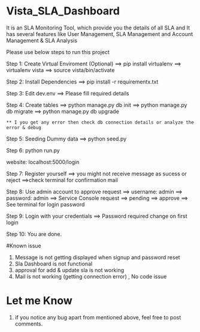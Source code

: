 # Vista_SLA_Dashboard
It is an SLA Monitoring Tool, which provide you the details of all SLA and It has several features like User Management, SLA Management and Account Management &amp; SLA Analysis

Please use below steps to run this project

Step 1: Create Virtual Enviroment (Optional)
    ==> pip install virtualenv
    ==> virtualenv vista
    ==> source vista/bin/activate

Step 2: Install Dependencies
    ==> pip install -r requirementx.txt

Step 3: Edit dev.env 
    ==> Please fill required details

Step 4: Create tables
    ==> python manage.py db init
    ==> python manage.py db migrate
    ==> python manage.py db upgrade
    
    ** I you get any error then check db connection details or analyze the error & debug

Step 5: Seeding Dummy data
    ==> python seed.py

Step 6: python run.py 

website: localhost:5000/login

Step 7: Register yourself
    ==> you might not receive message as sucess or reject
    ==>check terminal for confirmation mail

Step 8: Use admin account to approve request
    ==> username: admin
    ==> password: admin
    ==> Service Console request ==> pending ==> approve
    ==> See terminal for login password

Step 9: Login with your credentials
    ==> Password required change on first login

Step 10: You are done.

#Known issue
1. Message is not getting displayed when signup and password reset
2. Sla Dashboard is not functional
3. approval for add & update sla is not working
4. Mail is not working (getting connection error) , No code issue

# Let me Know
1. if you notice any bug apart from mentioned above, feel free to post comments.

